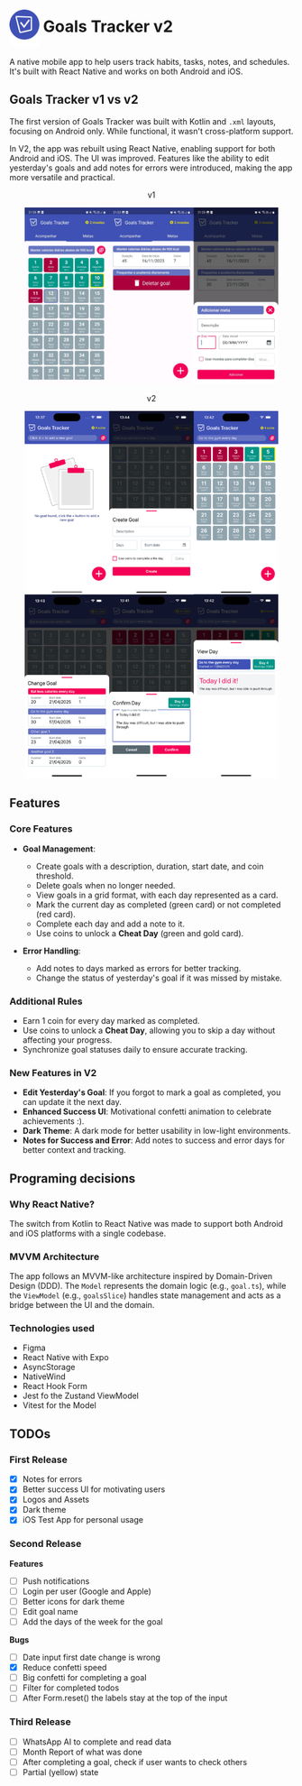 # <img src="./assets/logo-github.png" height="65px" align="center" /> Goals Tracker v2

A native mobile app to help users track habits, tasks, notes, and schedules. It's built with React Native and works on both Android and iOS.

## Goals Tracker v1 vs v2

The first version of Goals Tracker was built with Kotlin and `.xml` layouts, focusing on Android only. While functional, it wasn't cross-platform support.

In V2, the app was rebuilt using React Native, enabling support for both Android and iOS. The UI was improved. Features like the ability to edit yesterday's goals and add notes for errors were introduced, making the app more versatile and practical.

<p align="center">v1</p>
<p align="center">
    <img width="450px" src="./assets/v1-screens.png" />
</p>

<p align="center">v2</p>
<p align="center">
    <img width="450px" src="./assets/v2-screens.png" />
</p>

## Features

### Core Features

- **Goal Management**:

  - Create goals with a description, duration, start date, and coin threshold.
  - Delete goals when no longer needed.
  - View goals in a grid format, with each day represented as a card.
  - Mark the current day as completed (green card) or not completed (red card).
  - Complete each day and add a note to it.
  - Use coins to unlock a **Cheat Day** (green and gold card).

- **Error Handling**:
  - Add notes to days marked as errors for better tracking.
  - Change the status of yesterday's goal if it was missed by mistake.

### Additional Rules

- Earn 1 coin for every day marked as completed.
- Use coins to unlock a **Cheat Day**, allowing you to skip a day without affecting your progress.
- Synchronize goal statuses daily to ensure accurate tracking.

### New Features in V2

- **Edit Yesterday's Goal**: If you forgot to mark a goal as completed, you can update it the next day.
- **Enhanced Success UI**: Motivational confetti animation to celebrate achievements :).
- **Dark Theme**: A dark mode for better usability in low-light environments.
- **Notes for Success and Error**: Add notes to success and error days for better context and tracking.

## Programing decisions

### Why React Native?

The switch from Kotlin to React Native was made to support both Android and iOS platforms with a single codebase.

### MVVM Architecture

The app follows an MVVM-like architecture inspired by Domain-Driven Design (DDD). The `Model` represents the domain logic (e.g., `goal.ts`), while the `ViewModel` (e.g., `goalsSlice`) handles state management and acts as a bridge between the UI and the domain.

### Technologies used

- Figma
- React Native with Expo
- AsyncStorage
- NativeWind
- React Hook Form
- Jest fo the Zustand ViewModel
- Vitest for the Model

## TODOs

### First Release

- [x] Notes for errors
- [x] Better success UI for motivating users
- [x] Logos and Assets
- [x] Dark theme
- [x] iOS Test App for personal usage

### Second Release

**Features**

- [ ] Push notifications
- [ ] Login per user (Google and Apple)
- [ ] Better icons for dark theme
- [ ] Edit goal name
- [ ] Add the days of the week for the goal

**Bugs**

- [ ] Date input first date change is wrong
- [x] Reduce confetti speed
- [ ] Big confetti for completing a goal
- [ ] Filter for completed todos
- [ ] After Form.reset() the labels stay at the top of the input

### Third Release

- [ ] WhatsApp AI to complete and read data
- [ ] Month Report of what was done
- [ ] After completing a goal, check if user wants to check others
- [ ] Partial (yellow) state
